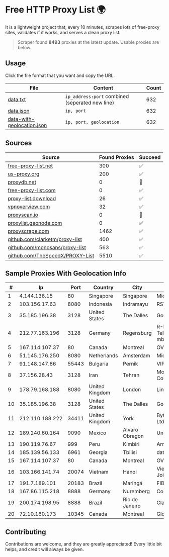 
# Free HTTP Proxy List 🌍

It is a lightweight project that, every 10 minutes, scrapes lots of free-proxy sites, validates if it works, and serves a clean proxy list.


> Scraper found **8493** proxies at the latest update. Usable proxies are below.

## Usage

Click the file format that you want and copy the URL.


|File|Content|Count|
|----|-------|-----|
|[data.txt](https://raw.githubusercontent.com/themiralay/Proxy-List-World/master/data.txt)|`ip_address:port` combined (seperated new line)|632|
|[data.json](https://raw.githubusercontent.com/themiralay/Proxy-List-World/master/data.json)|`ip, port`|632|
|[data-with-geolocation.json](https://raw.githubusercontent.com/themiralay/Proxy-List-World/master/data-with-geolocation.json)|`ip, port, geolocation`|632|

## Sources

|Source|Found Proxies|Succeed|
|------|-------------|-------|
|[free-proxy-list.net](https://free-proxy-list.net)|300|✅|
|[us-proxy.org](https://www.us-proxy.org)|200|✅|
|[proxydb.net](http://proxydb.net)|0|🚫|
|[free-proxy-list.com](https://free-proxy-list.com/?page=&port=&type%5B%5D=http&type%5B%5D=https&up_time=0&search=Search)|0|✅|
|[proxy-list.download](https://www.proxy-list.download/HTTP)|26|✅|
|[vpnoverview.com](https://vpnoverview.com/privacy/anonymous-browsing/free-proxy-servers)|32|✅|
|[proxyscan.io](https://www.proxyscan.io)|0|🚫|
|[proxylist.geonode.com](https://proxylist.geonode.com/api/proxy-list?limit=300&page=1&sort_by=lastChecked&sort_type=desc&protocols=http,https)|0|✅|
|[proxyscrape.com](https://api.proxyscrape.com/v2/?request=displayproxies&protocol=http&timeout=10000&country=all&ssl=all&anonymity=all)|1462|✅|
|[github.com/clarketm/proxy-list](https://raw.githubusercontent.com/clarketm/proxy-list/master/proxy-list-raw.txt)|400|✅|
|[github.com/monosans/proxy-list](https://raw.githubusercontent.com/monosans/proxy-list/main/proxies/http.txt)|563|✅|
|[github.com/TheSpeedX/PROXY-List](https://raw.githubusercontent.com/TheSpeedX/PROXY-List/master/http.txt)|5510|✅|


## Sample Proxies With Geolocation Info

|#|Ip|Port|Country|City|Internet Service Provider|
|-|--|----|-------|----|-------------------------|
|1|4.144.136.15|80|Singapore|Singapore|Microsoft Corporation|
|2|103.156.17.63|8080|Indonesia|Indramayu|RSTNET|
|3|35.185.196.38|3128|United States|The Dalles|Google LLC|
|4|212.77.163.196|3128|Germany|Regensburg|R-KOM Regensburger Telekommunikationsgesellschaft mbH & Co. KG|
|5|167.114.107.37|80|Canada|Montreal|OVH SAS|
|6|51.145.176.250|8080|Netherlands|Amsterdam|Microsoft Corporation|
|7|91.148.147.86|55443|Bulgaria|Pernik|VIPNET PRIM Ltd|
|8|37.156.28.43|3128|Iran|Tehran|Mobin Net Communication Company|
|9|178.79.168.188|8080|United Kingdom|London|Linode|
|10|35.185.196.38|3128|United States|The Dalles|Google LLC|
|11|212.110.188.222|34411|United Kingdom|York|Bytemark Computer Consulting Ltd /19|
|12|189.240.60.164|9090|Mexico|Alvaro Obregon|Uninet S.A. de C.V.|
|13|190.119.76.67|999|Peru|Kimbiri|America Movil Peru S.A.C.|
|14|185.139.56.133|6961|Georgia|Tbilisi|datacenter|
|15|167.114.107.37|80|Canada|Montreal|OVH SAS|
|16|103.166.141.74|20074|Vietnam|Hanoi|Viet NAM Cloud Technology Joint Stock Company|
|17|191.7.189.101|20183|Brazil|Maringá|FIBERCOM Telecomunicações|
|18|167.86.115.218|8888|Germany|Nuremberg|Contabo GmbH|
|19|200.174.198.95|8888|Brazil|Rio de Janeiro|Claro S.A|
|20|72.10.160.173|10345|Canada|Montreal|GloboTech Communications|



## Contributing

Contributions are welcome, and they are greatly appreciated! Every
little bit helps, and credit will always be given.

